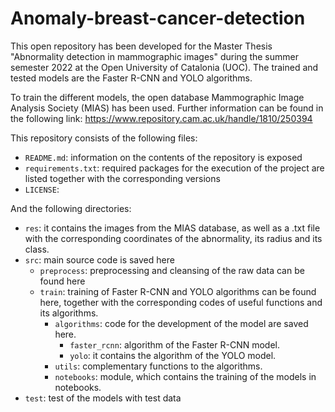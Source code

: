 # Anomaly-breast-cancer-detection

This open repository has been developed for the Master Thesis "Abnormality detection in mammographic images" during the summer semester 2022 at the Open University of Catalonia (UOC). The trained and tested models are the Faster R-CNN and YOLO algorithms. 

To train the different models, the open database Mammographic Image Analysis Society (MIAS) has been used. Further information can be found in the following link: https://www.repository.cam.ac.uk/handle/1810/250394


This repository consists of the following files:

* `README.md`: information on the contents of the repository is exposed
* `requirements.txt`: required packages for the execution of the project are listed together with the corresponding versions
* `LICENSE`: 

And the following directories:
* `res`: it contains the images from the MIAS database, as well as a .txt file with the corresponding coordinates of the abnormality, its radius and its class.
* `src`: main source code is saved here
    * `preprocess`: preprocessing and cleansing of the raw data can be found here
    * `train`: training of Faster R-CNN and YOLO algorithms can be found here, together with the corresponding codes of useful functions and its algorithms.
        * `algorithms`: code for the development of the model are saved here.
            * `faster_rcnn`: algorithm of the Faster R-CNN model.
            * `yolo`: it contains the algorithm of the YOLO model.
        * `utils`: complementary functions to the algorithms.
        * `notebooks`: module, which contains the training of the models in notebooks.
* `test`: test of the models with test data
